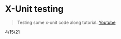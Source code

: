 # X-Unit testing

> Testing some x-unit code along tutorial. [Youtube](https://www.youtube.com/watch?v=ub3P8c87cwk)

4/15/21
